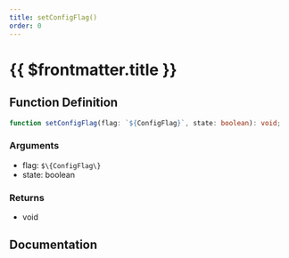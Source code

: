 ```yaml
---
title: setConfigFlag()
order: 0
---
```


# {{ $frontmatter.title }}

## Function Definition

```ts
function setConfigFlag(flag: `${ConfigFlag}`, state: boolean): void;
```

### Arguments

* flag: `$\{ConfigFlag\}`
* state: boolean

### Returns

* void

## Documentation

<!--@include: ./parts/setConfigFlag.md-->
